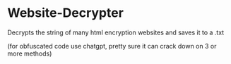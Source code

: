 # Website-Decrypter

Decrypts the string of many html encryption websites and saves it to a .txt

(for obfuscated code use chatgpt, pretty sure it can crack down on 3 or more methods)
